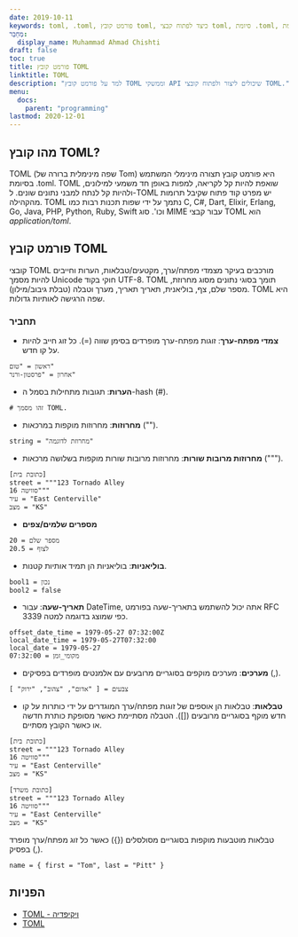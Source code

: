 ```yaml
---
date: 2019-10-11
keywords: toml, .toml, פורמט קובץ toml, כיצד לפתוח קבצי toml, סיומת .toml, סיומת toml
מְחַבֵּר:
  display_name: Muhammad Ahmad Chishti
draft: false
toc: true
title: פורמט קובץ TOML
linktitle: TOML
description: "למד על פורמט קובץ TOML וממשקי API שיכולים ליצור ולפתוח קובצי TOML."
menu:
  docs:
    parent: "programming"
lastmod: 2020-12-01
---
```


## מהו קובץ TOML? ##

TOML (שפה מינימלית ברורה של Tom) היא פורמט קובץ תצורה מינימלי המשתמש בסיומת .toml. TOML שואפת להיות קל לקריאה, למפות באופן חד משמעי למילונים, ולהיות קל לנתח למבני נתונים שונים. ל-TOML יש מפרט קוד פתוח שקיבל תרומות מהקהילה. TOML נתמך על ידי שפות תכנות רבות כמו C, C#, Dart, Elixir, Erlang, Go, Java, PHP, Python, Ruby, Swift וכו'. סוג MIME עבור קבצי TOML הוא *application/toml*.


## פורמט קובץ TOML ##

קובצי TOML מורכבים בעיקר מצמדי מפתח/ערך, מקטעים/טבלאות, הערות וחייבים להיות מסמך Unicode חוקי בקוד UTF-8. TOML תומך בסוגי נתונים מסוג מחרוזת, מספר שלם, צף, בוליאנית, תאריך תאריך, מערך וטבלה (טבלת גיבוב/מילון). TOML היא שפה הרגישה לאותיות גדולות.

### תחביר ###

- **צמדי מפתח-ערך**: זוגות מפתח-ערך מופרדים בסימן שווה (=). כל זוג חייב להיות על קו חדש.

```טומל
ראשון = "טום"
אחרון = "פרסטון-ורנר"
```

- **הערות**: תגובות מתחילות בסמל ה-hash (#).

```טומל
# זהו מסמך TOML.
```

- **מחרוזות**: מחרוזות מוקפות במרכאות ("").

```טומל
string = "מחרוזת לדוגמה"
```

- **מחרוזות מרובות שורות**: מחרוזות מרובות שורות מוקפות בשלושה מרכאות (""").

```טומל
[כתובת בית]
street = """123 Tornado Alley
סוויטה 16"""
עיר = "East Centerville"
מצב = "KS"
```

- **מספרים שלמים/צפים**

```טומל
מספר שלם = 20
לצוף = 20.5
```

- **בוליאניות**: בוליאניות הן תמיד אותיות קטנות.

```טומל
bool1 = נכון
bool2 = false
```

- **תאריך-שעה**: עבור DateTime, אתה יכול להשתמש בתאריך-שעה בפורמט RFC 3339 כפי שמוצג בדוגמה למטה.

```טומל
offset_date_time = 1979-05-27 07:32:00Z
local_date_time = 1979-05-27T07:32:00
local_date = 1979-05-27
מקומי_זמן = 07:32:00
```

- **מערכים**: מערכים מוקפים בסוגריים מרובעים עם אלמנטים מופרדים בפסיקים (,).

```טומל
צבעים = [ "אדום", "צהוב", "ירוק" ]
```

- **טבלאות**: טבלאות הן אוספים של זוגות מפתח/ערך המוגדרים על ידי כותרות על קו חדש מוקף בסוגריים מרובעים ([]). הטבלה מסתיימת כאשר מסופקת כותרת חדשה או כאשר הקובץ מסתיים.

```טומל
[כתובת בית]
street = """123 Tornado Alley
סוויטה 16"""
עיר = "East Centerville"
מצב = "KS"

[כתובת משרד]
street = """123 Tornado Alley
סוויטה 16"""
עיר = "East Centerville"
מצב = "KS"
```

טבלאות מוטבעות מוקפות בסוגריים מסולסלים ({}) כאשר כל זוג מפתח/ערך מופרד בפסיק (,).

```טומל
name = { first = "Tom", last = "Pitt" }
```

## הפניות ##

- [TOML - ויקיפדיה](https://en.wikipedia.org/wiki/TOML)
- [TOML](https://toml.io/en/)


